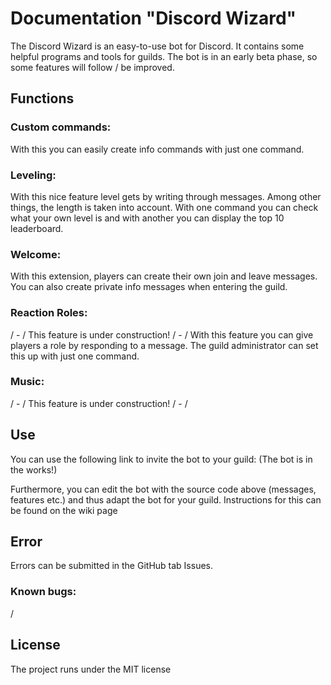 
# Documentation "Discord Wizard"
The Discord Wizard is an easy-to-use bot for Discord. It contains some helpful programs and tools for guilds. The bot is in an early beta phase, so some features will follow / be improved.

## Functions

### Custom commands:
With this you can easily create info commands with just one command.
###  Leveling:
With this nice feature level gets by writing through messages. Among other things, the length is taken into account. With one command you can check what your own level is and with another you can display the top 10 leaderboard.
### Welcome:
With this extension, players can create their own join and leave messages. You can also create private info messages when entering the guild.
### Reaction Roles:
/ - / This feature is under construction! / - /
With this feature you can give players a role by responding to a message. The guild administrator can set this up with just one command.
### Music:
/ - / This feature is under construction! / - /
 
 ## Use
 You can use the following link to invite the bot to your guild: (The bot is in the works!)
 
 Furthermore, you can edit the bot with the source code above (messages, features etc.) and thus adapt the bot for your guild.
 Instructions for this can be found on the wiki page

## Error

Errors can be submitted in the GitHub tab Issues.
### Known bugs:
/
## License

The project runs under the MIT license
